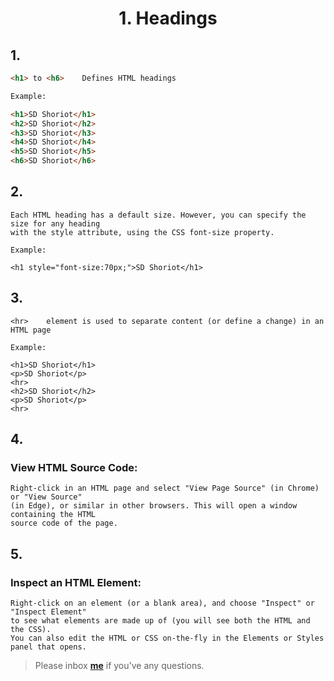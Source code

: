 <h1><p align="center">1. Headings</p></h1>

## 1.
```HTML
<h1> to <h6>	Defines HTML headings

Example:

<h1>SD Shoriot</h1>
<h2>SD Shoriot</h2>
<h3>SD Shoriot</h3>
<h4>SD Shoriot</h4>
<h5>SD Shoriot</h5>
<h6>SD Shoriot</h6>
```

## 2.
```
Each HTML heading has a default size. However, you can specify the size for any heading 
with the style attribute, using the CSS font-size property.

Example:

<h1 style="font-size:70px;">SD Shoriot</h1>
```

## 3.
```
<hr>	element is used to separate content (or define a change) in an HTML page

Example: 

<h1>SD Shoriot</h1>
<p>SD Shoriot</p>
<hr>
<h2>SD Shoriot</h2>
<p>SD Shoriot</p>
<hr>
```

## 4.

### View HTML Source Code:
```
Right-click in an HTML page and select "View Page Source" (in Chrome) or "View Source" 
(in Edge), or similar in other browsers. This will open a window containing the HTML 
source code of the page.
```

## 5.

### Inspect an HTML Element:
```
Right-click on an element (or a blank area), and choose "Inspect" or "Inspect Element" 
to see what elements are made up of (you will see both the HTML and the CSS). 
You can also edit the HTML or CSS on-the-fly in the Elements or Styles panel that opens.
```	


> Please inbox **[me](https://www.facebook.com/shoriot)** if you've any questions.